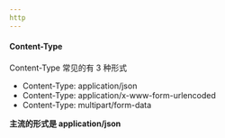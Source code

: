 ```yaml
---
http
---
```


#### Content-Type

Content-Type 常见的有 3 种形式

- Content-Type: application/json
- Content-Type: application/x-www-form-urlencoded
- Content-Type: multipart/form-data


**主流的形式是 application/json**